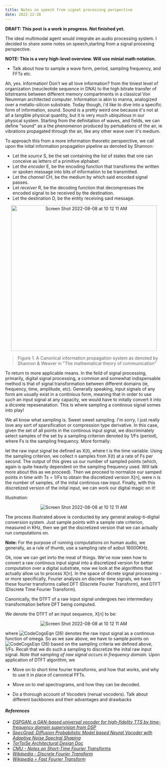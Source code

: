 ```yaml
---
title: Notes on speech from signal processing perspective
date: 2022-12-28
---
```


**DRAFT: This post is a work in progress. Not finished yet.**

The ideal multimodal agent would integrate an audio processing system. I decided to share some notes on speech,starting from a signal procesing perspective. 

**NOTE: This is a very high-level overview. Will use minial math notation.**

- Talk about how to sample a wave form, period, sampling frequency, and FFTs etc. 

Ah, yes. Information! Don't we all love information? from the tiniest level of organization (neucleotide sequence in DNA) to the high bitrate transfer of bitstreams between different memory compartments in a classical Von Neumman architected computer. Information is akin to manna, analogized over a metallo-silicon substrate.
Today though, i'd like to dive into a specific form of information, sound. Sound is a pretty weird one because it's not at all a tangible physical quantity, but it is very much ubiquitious in our physical system. Starting from the definitation of waves, and fields, we can define "sound" as a the phenomenon produced by pertubations of the air, ie vibrations propagated through the air, like any other wave over it's medium. 

To approach this from a more information theoretic persperctive, we call upon the inital information propagation pipeline as denoted by Shannon:

- Let the *source* S, be the set containing the list of states that one can conceive as letters of a primitive alphabet.
- Let the *encoder* E, be the encoding function that transforms the written or spoken message into bits of information to be transmitted.
- Let the *channel* CH, be the medium by which said encoded signal passes.
- Let *receiver* R, be the decoding function that decompresses the encoded signal to be received by the destination.
- Let the destination D, be the entity receiving said message.

<p align="center">
    <img width="467" alt="Screen Shot 2022-08-08 at 10 12 11 AM" src="https://user-images.githubusercontent.com/73560826/194781153-bc4237f3-39af-459b-8887-86a4a6bccc98.png">
</p>

> Figure 1. A Canonical information propagation system as denoted by Shannon & Weaver in "The mathematical theory of communication"

To return to more applicable means. In the feild of signal processing, primarily, digital signal processing, a common and somewhat indispensable method is that of signal transformation between different domains (ie, frequency, time, amplitude, etc). Generally speaking, input signals of any form are usually exist in a continious form, meaning that in order to use such an input signal at any capacity, we would have to initally convert it into a dicsrete repesenatation. This is where sampling a continous signal somes into play!

We all know what sampling is. Sweet sweet sampling. I'm sorry, I just really love any sort of sparsification or compression type derivative. In this case, given the set of all points in the continous input signal, we discriminately select samples of the set by a sampling criterion denoted by 1/Fs (period), where Fs is the sampling frequency.
More formally: 

let the raw input signal be defined as X(t), where t is the time variable. Using the sampling criterion, we collect n samples from X(t) at a rate of Fs per second. The output of this gives us our number of sampled points (which, again is quite heavily dependent on the sampling frequency used. Will talk more about this as we proceed).
Then we proceed to normalize our samped points in time with Ts = 1/Fs to obtain the discretized version X[n], were n is the number of samples, of the inital continous raw input. Finally, with this discretized version of the inital input, we can work our digital magic on it!

*Illustration:* <br>
<p align="center">
    <img alt="Screen Shot 2022-08-08 at 10 12 11 AM" src="https://user-images.githubusercontent.com/73560826/213008060-94492b53-e8c4-4f5e-a643-bc3e162d7bdb.png"
</p>

The process illustrated above is conducted by any general analog-ti-digital conversion system. Just sample points with a sample rate criterion, measured in KHz, then we get the discretized version that we can actually run computations on.<br>

**Note:** For the purpose of running computations on human audio, we generally, as a rule of thumb, use a sampling rate of aobut 16000KHz.

Ok, now we can get inrto the meat of things. We've now seen how to convert a raw continous input signal into a discretized version for better computation over a digital substrate, now we look at the algorithms that actually allow us to process X[n]. In the space of dicrete signal processing - or more specifically, Fourier analysis on discrete-time signals, we have these fourier transforms called DFT (Discrete Fourier Transform), and DTFT (Discrete Time Fourier Transform).

Canonically, the DTFT of a raw input signal undergoes two intermediary transformation before DFT being computed. 

We denote the DTFT of an input sequence, X[n] to be:

<p align="center">
    <img alt="Screen Shot 2022-08-08 at 10 12 11 AM" src="https://user-images.githubusercontent.com/73560826/211385211-24230aff-d956-41f2-bac1-fedabaaeec62.svg">
</p>

where ![CodeCogsEqn (26)](https://user-images.githubusercontent.com/73560826/211385745-54f9bd27-b836-40b4-ae15-da86e3ad14b2.svg) denotes the raw input signal as a continous function of omega. So as we saw above, we have to sample points on ![CodeCogsEqn (26)](https://user-images.githubusercontent.com/73560826/211385745-54f9bd27-b836-40b4-ae15-da86e3ad14b2.svg) based on the sampling criteria we defined above, 1/Fs. Recall that we do such a sampling to discretize the inital raw input signal. *Note that sampling of raw signal occurs in frequency domain.*
Upon application of DTFT algorithm, we









- Move on to short time fourier transforms, and how that works, and why to use it in place of canonical FFTs.



- Move on to mel spectrograms, and how they can be decoded.




- Do a thorough account of Vocoders (nerual vocoders). Talk about different backbones and their advantages and drawbacks

#### *References*
- *[DSPGAN: a GAN-based universal vocoder for high-fidelity TTS by time-frequency domain supervision from DSP](https://arxiv.org/abs/2211.01087)*
- *[SpecGrad: Diffusion Probabilistic Model based Neural Vocoder with Adaptive Noise Spectral Shaping](https://arxiv.org/abs/2203.16749)*
- *[TorToiSe Architectural Design Doc](https://nonint.com/2022/04/25/tortoise-architectural-design-doc/)*
- *[CMU - Notes on Short-Time Fourier Transforms](https://course.ece.cmu.edu/~ece491/lectures/L25/STFT_Notes_ADSP.pdf)*
- *[Wikipedia - Discrete Fourier Transform](https://en.wikipedia.org/wiki/Discrete_Fourier_transform)*
- *[Wikipedia = Fast Fourier Transform](https://en.wikipedia.org/wiki/Fast_Fourier_transform)*

